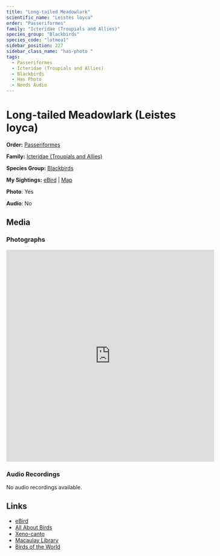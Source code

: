 ```yaml
---
title: "Long-tailed Meadowlark"
scientific_name: "Leistes loyca"
order: "Passeriformes"
family: "Icteridae (Troupials and Allies)"
species_group: "Blackbirds"
species_code: "lotmea1"
sidebar_position: 227
sidebar_class_name: "has-photo "
tags: 
  - Passeriformes
  - Icteridae (Troupials and Allies)
  - Blackbirds
  - Has Photo
  - Needs Audio
---
```


# Long-tailed Meadowlark (Leistes loyca)

**Order:** [Passeriformes](/tags/passeriformes)

**Family:** [Icteridae (Troupials and Allies)](/tags/icteridae-troupials-and-allies)

**Species Group:** [Blackbirds](/tags/blackbirds)

**My Sightings:** [eBird](https://ebird.org/lifelist?r=world&time=life&spp=lotmea1) | [Map](/map?species_code=lotmea1)

**Photo**: Yes 

**Audio**: No

## Media
### Photographs
<iframe src="https://macaulaylibrary.org/asset/625246580/embed" width="550" height="560" frameborder="0" allowfullscreen></iframe>

### Audio Recordings
No audio recordings available.

## Links
* [eBird](https://ebird.org/species/lotmea1) 
* [All About Birds](https://www.allaboutbirds.org/guide/lotmea1) 
* [Xeno-canto](https://www.xeno-canto.org/species/leistes-loyca) 
* [Macaulay Library](https://search.macaulaylibrary.org/catalog?taxonCode=lotmea1&sort=rating_rank_desc)
* [Birds of the World](https://birdsoftheworld.org/bow/species/lotmea1)
